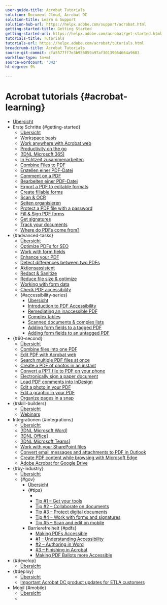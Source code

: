 ```yaml
---
user-guide-title: Acrobat Tutorials
solution: Document Cloud, Acrobat DC
solution-title: Learn & Support
solution-hub-url: https://helpx.adobe.com/support/acrobat.html
getting-started-title: Getting Started
getting-started-url: https://helpx.adobe.com/acrobat/get-started.html
tutorials-title: Tutorials
tutorials-url: https://helpx.adobe.com/acrobat/tutorials.html
breadcrumb-title: Acrobat Tutorials
source-git-commit: cfa5577ff7e3b956059a97af30139054664a9683
workflow-type: tm+mt
source-wordcount: '342'
ht-degree: 9%

---
```



# Acrobat tutorials {#acrobat-learning}

+ [Übersicht](overview.md)
+ Erste Schritte {#getting-started}
   + [Übersicht](getting-started/getting-started-overview.md)
   + [Workspace basis](getting-started/get-to-know-the-acrobat-dc-interface.md)
   + [Work anywhere with Acrobat web](getting-started/acrobatweb.md)
   + [Productivity on the go](getting-started/productivity.md)
   + [ [!DNL Microsoft 365]](https://experienceleague.adobe.com/docs/document-cloud-learn/acrobat-learning/integrations/integrate-overview.html#microsoft)
   + [In Echtzeit zusammenarbeiten](getting-started/collaborate.md)
   + [Combine Files to PDF](getting-started/combine-to-pdf.md)
   + [Erstellen einer PDF-Datei](getting-started/create-pdf.md)
   + [Comment on a PDF](getting-started/comment-on-pdf-files.md)
   + [Bearbeiten einer PDF-Datei](getting-started/edit-pdf.md)
   + [Export a PDF to editable formats](getting-started/export-pdf.md)
   + [Create fillable forms](getting-started/create-fillable-forms.md)
   + [Scan &amp; OCR](getting-started/scan-and-ocr.md)
   + [Seiten organisieren](getting-started/organize.md)
   + [Protect a PDF file with a password](getting-started/password-protect.md)
   + [Fill &amp; Sign PDF forms](getting-started/fill-and-sign.md)
   + [Get signatures](getting-started/signatures.md)
   + [Track your documents](getting-started/track.md)
   + [Where do PDFs come from?](getting-started/where-do-pdfs-come-from.md)
+ {#advanced-tasks}
   + [Übersicht](advanced-tasks/advanced-tasks-overview.md)
   + [Optimize PDFs for SEO](advanced-tasks/optimizeseo.md)
   + [Work with form fields](advanced-tasks/workforms.md)
   + [Enhance your PDF](advanced-tasks/enhance.md)
   + [Detect differences between two PDFs](advanced-tasks/compare.md)
   + [Aktionsassistent](advanced-tasks/action.md)
   + [Redact &amp; Sanitize](advanced-tasks/redact.md)
   + [Reduce file size &amp; optimize](advanced-tasks/reduce.md)
   + [Working with form data](advanced-tasks/formdata.md)
   + [Check PDF accessibility](advanced-tasks/accessibility.md)
   + {#accessibility-series}
      + [Übersicht](advanced-tasks/accessibility-series.md)
      + [Introduction to PDF Accessibility](advanced-tasks/accessibilitysession1.md)
      + [Remediating an inaccessible PDF](advanced-tasks/accessibilitysession2.md)
      + [Complex tables](advanced-tasks/accessibilitysession3.md)
      + [Scanned documents &amp; complex lists](advanced-tasks/accessibilitysession4.md)
      + [Adding form fields to a tagged PDF](advanced-tasks/accessibilitysession5.md)
      + [Adding form fields to an untagged PDF](advanced-tasks/accessibilitysession6.md)
+ {#60-second}
   + [Übersicht](60-second/60-second-overview.md)
   + [Combine files into one PDF](60-second/combine-to-one-pdf.md)
   + [Edit PDF with Acrobat web](60-second/edit.md)
   + [Search multiple PDF files at once](60-second/search.md)
   + [Create a PDF of photos in an instant](60-second/photo.md)
   + [Convert a PPT file to PDF on your phone](60-second/phone.md)
   + [Electronically sign a paper document](60-second/sign.md)
   + [Load PDF comments into InDesign](60-second/indesign.md)
   + [Edit a photo in your PDF](60-second/editphoto.md)
   + [Edit a graphic in your PDF](60-second/editgraphic.md)
   + [Organize pages in a snap](60-second/organize.md)
+ {#skill-builders}
   + [Übersicht](skill-builder/skill-builder-overview.md)
   + [Webinars](skill-builder/skill-builder-webinars.md)
+ Integrationen {#integrations}
   + [Übersicht](integrate/integrate-overview.md)
   + [ [!DNL Microsoft Word]](integrate/createfromword.md)
   + [ [!DNL Office] ](integrate/createofficeweb.md)
   + [ [!DNL Microsoft Teams]](integrate/acrobatandteams.md)
   + [Work with your SharePoint files](integrate/acrobatandsp.md)
   + [Convert email messages and attachments to PDF in Outlook](integrate/outlook.md)
   + [Create PDF content while browsing with Microsoft Edge](integrate/edge.md)
   + [Adobe Acrobat for Google Drive](integrate/acrobatandgoogle.md)
+ {#by-industry}
   + [Übersicht](industry/industry-overview.md)
   + {#gov}
      + [Übersicht](industry/gov/gov-overview.md)
      + {#tips}
         + [](industry/gov/5-tips-for-working-anywhere-with-acrobat-dc-for-government.md)
         + [Tip #1 – Get your tools](industry/gov/get-your-tools.md)
         + [Tip #2 – Collaborate on documents](industry/gov/collaborate-on-documents.md)
         + [Tip #3 – Protect digital documents](industry/gov/protect-digital-documents.md)
         + [Tip #4 – Work with forms and signatures](industry/gov/work-with-forms-and-signatures.md)
         + [Tip #5 – Scan and edit on mobile](industry/gov/scan-and-edit-on-mobile.md)
      + Barrierefreiheit {#pdfs}
         + [Making PDFs Accessible](industry/gov/making-pdfs-accessible.md)
         + [#1 – Understanding Accessibility](industry/gov/understanding-accessibility.md)
         + [#2 – Authoring in Word](industry/gov/authoring-in-word.md)
         + [#3 – Finishing in Acrobat](industry/gov/finishing-in-acrobat.md)
         + [Making PDF Ballots more Accessible](industry/gov/making-pdf-ballots-accessible.md)
+ {#develop}
   + [Übersicht](develop/develop-overview.md)
+ {#deploy}
   + [Übersicht](deploy/deploy-overview.md)
   + [Important Acrobat DC product updates for ETLA customers](deploy/signentitlementchanges.md)
+ Mobil {#mobile}
   + [Übersicht](mobile/mobile-overview.md)
   + [](https://experienceleague.adobe.com/docs/document-cloud-learn/acrobat-learning/getting-started/productivity.html)
